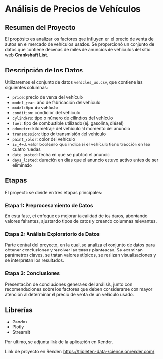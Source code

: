 # Análisis de Precios de Vehículos

## Resumen del Proyecto

El propósito es analizar los factores que influyen en el precio de venta de autos en el mercado de vehículos usados. Se proporcionó un conjunto de datos que contiene decenas de miles de anuncios de vehículos del sitio web **Crankshaft List**.

## Descripción de los Datos

Utilizaremos el conjunto de datos `vehicles_us.csv`, que contiene las siguientes columnas:

- `price`: precio de venta del vehículo  
- `model_year`: año de fabricación del vehículo  
- `model`: tipo de vehículo  
- `condition`: condición del vehículo  
- `cylinders`: tipo o número de cilindros del vehículo  
- `fuel`: tipo de combustible utilizado (ej. gasolina, diésel)  
- `odometer`: kilometraje del vehículo al momento del anuncio  
- `transmission`: tipo de transmisión del vehículo  
- `paint_color`: color del vehículo  
- `is_4wd`: valor booleano que indica si el vehículo tiene tracción en las cuatro ruedas  
- `date_posted`: fecha en que se publicó el anuncio  
- `days_listed`: duración en días que el anuncio estuvo activo antes de ser eliminado  

## Etapas

El proyecto se divide en tres etapas principales:

### Etapa 1: Preprocesamiento de Datos

En esta fase, el enfoque es mejorar la calidad de los datos, abordando valores faltantes, ajustando tipos de datos y creando columnas relevantes.

### Etapa 2: Análisis Exploratorio de Datos

Parte central del proyecto, en la cual, se analiza el conjunto de datos para obtener conclusiones y resolver las tareas planteadas. Se examinan parámetros claves, se tratan valores atípicos, se realizan visualizaciones y se interpretan los resultados.

### Etapa 3: Conclusiones

Presentación de conclusiones generales del análisis, junto con recomendaciones sobre los factores que deben considerarse con mayor atención al determinar el precio de venta de un vehículo usado.

## Librerías

- Pandas  
- Plotly
- Streamlit

Por ultimo, se adjunta link de la aplicación en Render.

Link de proyecto en Render: https://tripleten-data-science.onrender.com/